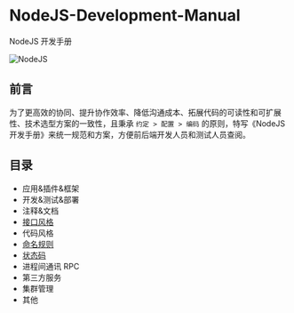 # NodeJS-Development-Manual
NodeJS 开发手册
<!-- ![NodeJS](https://cdn.pixabay.com/photo/2015/04/23/17/41/node-js-736399_960_720.png) -->
![NodeJS](https://cdn.pixabay.com/photo/2015/04/23/17/41/node-js-736399__340.png)

## 前言
为了更高效的协同、提升协作效率、降低沟通成本、拓展代码的可读性和可扩展性、技术选型方案的一致性，且秉承 `约定 > 配置 > 编码` 的原则，特写《NodeJS 开发手册》来统一规范和方案，方便前后端开发人员和测试人员查阅。

## 目录
- 应用&插件&框架
- 开发&测试&部署
- 注释&文档
- [接口风格](./interface_style.md)
- 代码风格
- [命名规则](./naming_rules.md)
- [状态码](./status_code.md)
- 进程间通讯 RPC
- 第三方服务
- 集群管理
- 其他
